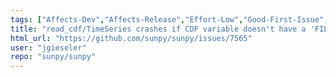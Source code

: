 ```yaml
---
tags: ["Affects-Dev","Affects-Release","Effort-Low","Good-First-Issue","Package-Novice","Priority-High","astronomy","astropy","hacktoberfest","io","io/CDF","python","solar","solar-physics","sun","sunpy","timeseries"]
title: "read_cdf/TimeSeries crashes if CDF variable doesn't have a 'FILLVAL' attribute"
html_url: "https://github.com/sunpy/sunpy/issues/7565"
user: "jgieseler"
repo: "sunpy/sunpy"
---
```


